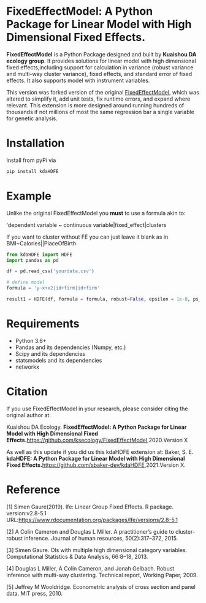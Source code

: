 FixedEffectModel: A Python Package for Linear Model with High Dimensional Fixed Effects.
=======================
**FixedEffectModel** is a Python Package designed and built by **Kuaishou DA ecology group**. It provides solutions for linear model with high dimensional fixed effects,including support for calculation in variance (robust variance and multi-way cluster variance), fixed effects, and standard error of fixed effects. It also supports model with instrument variables.

This version was forked version of the original [FixedEffectModel][OGR], which was altered to simplify it, add 
unit tests, fix runtime errors, and expand where relevant. This extension is more designed around running hundreds of thousands if not millions of most the same regression bar a single variable for genetic analysis.

# Installation
Install from pyPi via

```bash
pip install kdaHDFE
```

# Example

Unlike the original FixedEffectModel you **must** to use a formula akin to: 

'dependent variable ~ continuous variable|fixed_effect|clusters

If you want to cluster without FE you can just leave it blank as in BMI~Calories||PlaceOfBirth

```python
from kdaHDFE import HDFE
import pandas as pd

df = pd.read_csv('yourdata.csv')

# define model
formula = 'y~x+x2|id+firm|id+firm'

result1 = HDFE(df, formula = formula, robust=False, epsilon = 1e-8, ps_def= True,max_iter = 1e6)

```

# Requirements
- Python 3.6+
- Pandas and its dependencies (Numpy, etc.)
- Scipy and its dependencies
- statsmodels and its dependencies
- networkx

# Citation
If you use FixedEffectModel in your research, please consider citing the original author at:

Kuaishou DA Ecology. **FixedEffectModel: A Python Package for Linear Model with High Dimensional Fixed Effects.**<https://github.com/ksecology/FixedEffectModel>,2020.Version X

As well as this update if you did us this kdaHDFE extension at:
Baker, S. E. **kdaHDFE: A Python Package for Linear Model with High Dimensional Fixed Effects.**<https://github.com/sbaker-dev/kdaHDFE>,2021.Version X.


# Reference
[1] Simen Gaure(2019).  lfe: Linear Group Fixed Effects. R package. version:v2.8-5.1 URL:https://www.rdocumentation.org/packages/lfe/versions/2.8-5.1

[2] A Colin Cameron and Douglas L Miller. A practitioner’s guide to cluster-robust inference. Journal of human resources, 50(2):317–372, 2015.

[3] Simen Gaure. Ols with multiple high dimensional category variables. Computational Statistics & Data Analysis, 66:8–18, 2013.

[4] Douglas L Miller, A Colin Cameron, and Jonah Gelbach. Robust inference with multi-way clustering. Technical report, Working Paper, 2009.

[5] Jeffrey M Wooldridge. Econometric analysis of cross section and panel data. MIT press, 2010.


[OGR]: https://github.com/ksecology/FixedEffectModel
